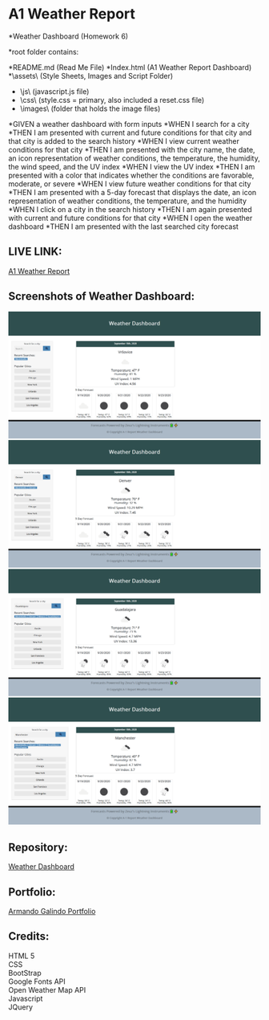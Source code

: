 # A1 Weather Report
*Weather Dashboard (Homework 6)

*root folder contains:

*README.md            (Read Me File)
*Index.html           (A1 Weather Report Dashboard)
*\assets\             (Style Sheets, Images and Script Folder)
*  \js\               (javascript.js file)
*  \css\              (style.css = primary, also included a reset.css file)
*  \images\           (folder that holds the image files)

*GIVEN a weather dashboard with form inputs
*WHEN I search for a city
*THEN I am presented with current and future conditions for that city and that city is added to the search history
*WHEN I view current weather conditions for that city
*THEN I am presented with the city name, the date, an icon representation of weather conditions, the temperature, the humidity, the wind speed, and the UV index
*WHEN I view the UV index
*THEN I am presented with a color that indicates whether the conditions are favorable, moderate, or severe
*WHEN I view future weather conditions for that city
*THEN I am presented with a 5-day forecast that displays the date, an icon representation of weather conditions, the temperature, and the humidity
*WHEN I click on a city in the search history
*THEN I am again presented with current and future conditions for that city
*WHEN I open the weather dashboard
*THEN I am presented with the last searched city forecast

## LIVE LINK: 
<a href="https://cdmmandalorian.github.io/weatherDashboard.github.io/">A1 Weather Report</a>




## Screenshots of Weather Dashboard:
<img src="./assets\images\Screenshot_2020-09-18 A1-Report Weather Dashboard.png">
<img src="./assets\images\Screenshot_2020-09-18 A1-Report Weather Dashboard(1).png">
<img src="./assets\images\Screenshot_2020-09-18 A1-Report Weather Dashboard(2).png">
<img src="./assets\images\Screenshot_2020-09-18 A1-Report Weather Dashboard(3).png">

## Repository:  
[Weather Dashboard](https://github.com/CdmMandalorian/weatherDashboard.github.io)  

  
## Portfolio:  
[Armando Galindo Portfolio](https://cdmmandalorian.github.io/Armando-E-Galindo-Portfolio/)
  
## Credits:    
HTML 5  
CSS    
BootStrap      
Google Fonts API        
Open Weather Map API        
Javascript   
JQuery     
